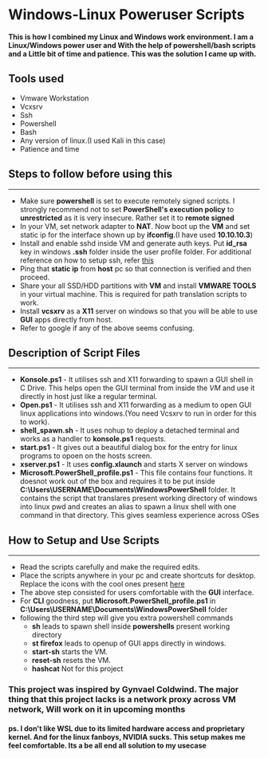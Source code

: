 # Windows-Linux Poweruser Scripts

**This is how I combined my Linux and Windows work environment. I am a Linux/Windows power user and With the help of powershell/bash scripts and a Little bit of time and patience. This was the solution I came up with.**

## Tools used

* Vmware Workstation
* Vcxsrv
* Ssh
* Powershell
* Bash
* Any version of linux.(I used Kali in this case)
* Patience and time

## Steps to follow before using this

-----------------

* Make sure **powershell** is set to execute remotely signed scripts. I strongly recommend not to set **PowerShell's execution policy** to **unrestricted** as it is very insecure. Rather set it to **remote signed**
* In your VM, set network adapter to **NAT**. Now boot up the **VM** and set static ip for the interface shown up by **ifconfig**.(I have used **10.10.10.3**)
* Install and enable sshd inside VM and generate auth keys. Put **id_rsa** key in windows **.ssh** folder inside the user profile folder. For additional reference on how to setup ssh, refer [this](https://www.cyberciti.biz/faq/how-to-set-up-ssh-keys-on-linux-unix/)
* Ping that **static ip** from **host** pc so that connection is verified and then proceed.
* Share your all SSD/HDD partitions with **VM** and install **VMWARE TOOLS** in your virtual machine. This is required for path translation scripts to work.
* Install **vcsxrv** as a **X11** server on windows so that you will be able to use **GUI**
apps directly from host.
* Refer to google if any of the above seems confusing.

## Description of Script Files

-----------------

* **Konsole.ps1** -  It utilises ssh and X11 forwarding to spawn a GUI shell
in C Drive. This helps open the GUI terminal from inside the *VM* and use it directly in host just like a regular terminal.
* **Open.ps1** -  It utilises ssh and X11 forwarding as a medium to open GUI linux applications into windows.(You need Vcsxrv to run in order for this to work).
* **shell_spawn.sh** - It uses nohup to deploy a detached terminal and works as a handler to **konsole.ps1** requests.
* **start.ps1** - It gives out a beautiful dialog box for the entry for linux programs to opoen on the hosts screen.
* **xserver.ps1** - It uses **config.xlaunch** and starts X server on windows
* **Microsoft.PowerShell_profile.ps1** - This file contains four functions. It doesnot work out of the box and requires it to be put inside **C:\Users\USERNAME\Documents\WindowsPowerShell** folder. It contains the script that translares present working directory of windows into linux pwd and creates an alias to spawn a linux shell with one command in that
directory. This gives seamless experience across OSes

## How to Setup and Use Scripts

-----------------

* Read the scripts carefully and make the required edits.
* Place the scripts anywhere in your pc and create shortcuts for desktop. Replace the icons with the cool ones present [here](icons/)
* The above step consisted for users comfortable with the **GUI** interface.
* For **CLI** goodness, put **Microsoft.PowerShell_profile.ps1** in **C:\Users\USERNAME\Documents\WindowsPowerShell** folder
* following the third step will give you extra powershell commands
  * **sh** leads to spawn shell inside **powershells** present working directory
  * **st firefox** leads to openup of GUI apps directly in windows.
  * **start-sh** starts the VM.
  * **reset-sh** resets the VM.
  * **hashcat** Not for this project

### This project was inspired by Gynvael Coldwind. The major thing that this project lacks is a network proxy across VM network, Will work on it in upcoming months


#### ps. I don't like WSL due to its limited hardware access and proprietary kernel. And for the linux fanboys, NVIDIA sucks. This setup makes me feel comfortable. Its a **be all end all** solution to my usecase
